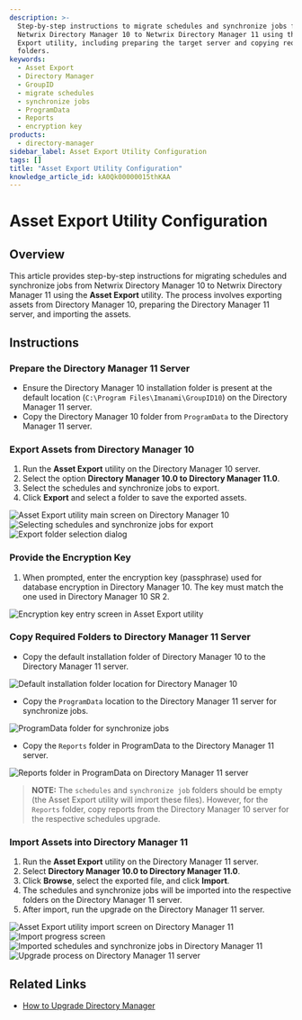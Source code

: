 ```yaml
---
description: >-
  Step-by-step instructions to migrate schedules and synchronize jobs from
  Netwrix Directory Manager 10 to Netwrix Directory Manager 11 using the Asset
  Export utility, including preparing the target server and copying required
  folders.
keywords:
  - Asset Export
  - Directory Manager
  - GroupID
  - migrate schedules
  - synchronize jobs
  - ProgramData
  - Reports
  - encryption key
products:
  - directory-manager
sidebar_label: Asset Export Utility Configuration
tags: []
title: "Asset Export Utility Configuration"
knowledge_article_id: kA0Qk00000015thKAA
---
```


# Asset Export Utility Configuration

## Overview

This article provides step-by-step instructions for migrating schedules and synchronize jobs from Netwrix Directory Manager 10 to Netwrix Directory Manager 11 using the **Asset Export** utility. The process involves exporting assets from Directory Manager 10, preparing the Directory Manager 11 server, and importing the assets.

## Instructions

### Prepare the Directory Manager 11 Server

- Ensure the Directory Manager 10 installation folder is present at the default location (`C:\Program Files\Imanami\GroupID10`) on the Directory Manager 11 server.
- Copy the Directory Manager 10 folder from `ProgramData` to the Directory Manager 11 server.

### Export Assets from Directory Manager 10

1. Run the **Asset Export** utility on the Directory Manager 10 server.
2. Select the option **Directory Manager 10.0 to Directory Manager 11.0**.
3. Select the schedules and synchronize jobs to export.
4. Click **Export** and select a folder to save the exported assets.

![Asset Export utility main screen on Directory Manager 10](images/ka0Qk0000004nIH_0EMQk000004nICn.png) ![Selecting schedules and synchronize jobs for export](images/ka0Qk0000004nIH_0EMQk000004nICo.png) ![Export folder selection dialog](images/ka0Qk0000004nIH_0EMQk000004nICp.png)

### Provide the Encryption Key

1. When prompted, enter the encryption key (passphrase) used for database encryption in Directory Manager 10. The key must match the one used in Directory Manager 10 SR 2.

![Encryption key entry screen in Asset Export utility](images/ka0Qk0000004nIH_0EMQk000004nICq.png)

### Copy Required Folders to Directory Manager 11 Server

- Copy the default installation folder of Directory Manager 10 to the Directory Manager 11 server.

![Default installation folder location for Directory Manager 10](images/ka0Qk0000004nIH_0EMQk000004nICr.png)

- Copy the `ProgramData` location to the Directory Manager 11 server for synchronize jobs.

![ProgramData folder for synchronize jobs](images/ka0Qk0000004nIH_0EMQk000004nICs.png)

- Copy the `Reports` folder in ProgramData to the Directory Manager 11 server.

![Reports folder in ProgramData on Directory Manager 11 server](images/ka0Qk0000004nIH_0EMQk000004nICt.png)

> **NOTE:** The `schedules` and `synchronize job` folders should be empty (the Asset Export utility will import these files). However, for the `Reports` folder, copy reports from the Directory Manager 10 server for the respective schedules upgrade.

### Import Assets into Directory Manager 11

1. Run the **Asset Export** utility on the Directory Manager 11 server.
2. Select **Directory Manager 10.0 to Directory Manager 11.0**.
3. Click **Browse**, select the exported file, and click **Import**.
4. The schedules and synchronize jobs will be imported into the respective folders on the Directory Manager 11 server.
5. After import, run the upgrade on the Directory Manager 11 server.

![Asset Export utility import screen on Directory Manager 11](images/ka0Qk0000004nIH_0EMQk000004nICu.png) ![Import progress screen](images/ka0Qk0000004nIH_0EMQk000004nICv.png) ![Imported schedules and synchronize jobs in Directory Manager 11](images/ka0Qk0000004nIH_0EMQk000004nICw.png) ![Upgrade process on Directory Manager 11 server](images/ka0Qk0000004nIH_0EMQk000004nICx.png)

## Related Links

- [How to Upgrade Directory Manager](/docs/directorymanager/11.1/index)
